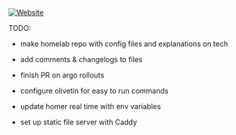 [![Website](https://img.shields.io/website?down_color=lightgrey&down_message=offline&label=memohat.xyz&style=flat-square&up_color=green&up_message=online&url=https%3A%2F%2Fmemohat.xyz)](https://memohat.xyz)

TODO:
- make homelab repo with config files and explanations on tech
- add comments & changelogs to files
- finish PR on argo rollouts 

- configure olivetin for easy to run commands 
- update homer real time with env variables
- set up static file server with Caddy
